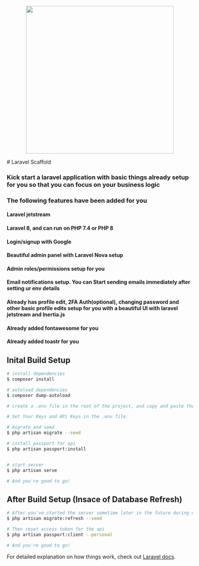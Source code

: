 <p align="center"><a href="https://laravel.com" target="_blank"><img src="https://raw.githubusercontent.com/laravel/art/master/logo-lockup/5%20SVG/2%20CMYK/1%20Full%20Color/laravel-logolockup-cmyk-red.svg" width="400"></a></p>
# Laravel Scaffold

### Kick start a laravel application with basic things already setup for you so that you can focus on your business logic

### The following features have been added for you

#### Laravel jetstream

#### Laravel 8, and can run on PHP 7.4 or PHP 8

#### Login/signup with Google

#### Beautiful admin panel with Laravel Nova setup

#### Admin roles/permissions setup for you

#### Email notifications setup. You can Start sending emails immediately after setting ur env details

#### Already has profile edit, 2FA Auth(optional), changing password and other basic profile edits setup for you with a beautiful UI with laravel jetstream and Inertia.js

#### Already added fontawesome for you

#### Already added toastr for you

## Inital Build Setup

```bash
# install dependencies
$ composer install

# autoload dependencies
$ composer dump-autoload

# create a .env file in the root of the project, and copy and paste the contents of .env.example into it and save it.

# Set Your Keys and APi Keys in the .env file.

# migrate and seed
$ php artisan migrate --seed

# install passport for api
$ php artisan passport:install


# start server
$ php artisan serve

# And you're good to go!
```

## After Build Setup (Insace of Database Refresh)

```bash
# After you've started the server sometime later in the future during development, if u wish to refresh the database, run
$ php artisan migrate:refresh --seed

# Then reset access token for the api
$ php artisan passport:client --personal

# And you're good to go!
```

For detailed explanation on how things work, check out [Laravel docs](https://laravel.com).
